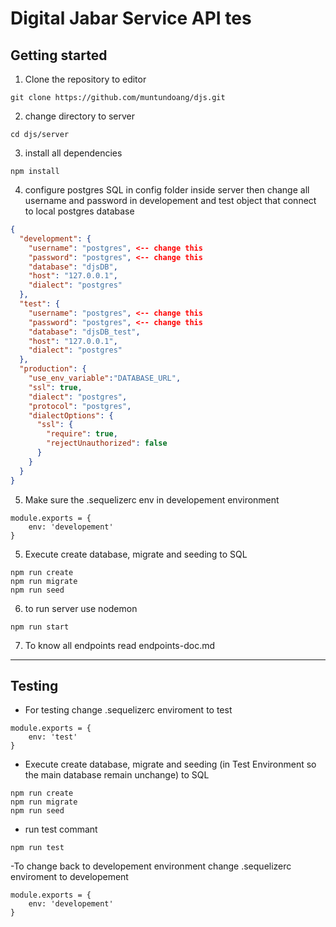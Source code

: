 # Digital Jabar Service API tes

## Getting started

1. Clone the repository to editor
```
git clone https://github.com/muntundoang/djs.git
```
2. change directory to server
```
cd djs/server
```
3. install all dependencies
```
npm install
```
4. configure postgres SQL in config folder inside server then change all username and password in developement and test object that connect to local postgres database
```json
{
  "development": {
    "username": "postgres", <-- change this
    "password": "postgres", <-- change this
    "database": "djsDB",
    "host": "127.0.0.1",
    "dialect": "postgres"
  },
  "test": {
    "username": "postgres", <-- change this
    "password": "postgres", <-- change this
    "database": "djsDB_test",
    "host": "127.0.0.1",
    "dialect": "postgres"
  },
  "production": {
    "use_env_variable":"DATABASE_URL",
    "ssl": true,
    "dialect": "postgres",
    "protocol": "postgres",
    "dialectOptions": {
      "ssl": {
        "require": true,
        "rejectUnauthorized": false
      }
    }
  }
}
```
5. Make sure the .sequelizerc env in developement environment
```
module.exports = {
    env: 'developement'
}
```
5. Execute create database, migrate and seeding to SQL
```
npm run create
npm run migrate
npm run seed
```

6. to run server use nodemon
```
npm run start
```

7. To know all endpoints read endpoints-doc.md

----------------------------------------------------

## Testing

- For testing change .sequelizerc enviroment to test
```
module.exports = {
    env: 'test'
}
```
- Execute create database, migrate and seeding (in Test Environment so the main database remain unchange) to SQL
```
npm run create
npm run migrate
npm run seed
```
- run test commant
```
npm run test
```
-To change back to developement environment change .sequelizerc enviroment to developement
```
module.exports = {
    env: 'developement'
}
```



